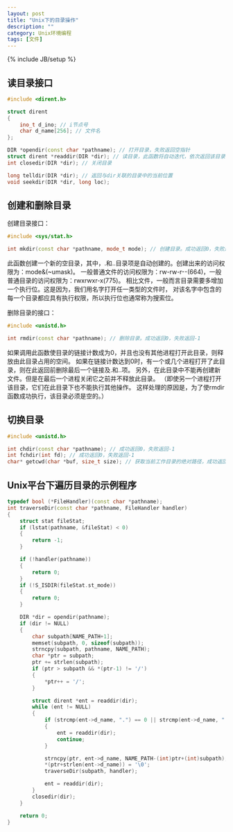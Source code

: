 ```yaml
---
layout: post
title: "Unix下的目录操作"
description: ""
category: Unix环境编程
tags: [文件]
---
```

{% include JB/setup %}

## 读目录接口

``` c++
#include <dirent.h>

struct dirent
{
	ino_t d_ino; // i节点号
	char d_name[256]; // 文件名
};

DIR *opendir(const char *pathname); // 打开目录，失败返回空指针
struct dirent *readdir(DIR *dir); // 读目录，此函数将自动迭代，依次返回该目录下的所有文件
int closedir(DIR *dir); // 关闭目录

long telldir(DIR *dir); // 返回与dir关联的目录中的当前位置
void seekdir(DIR *dir, long loc);
```

## 创建和删除目录

创建目录接口：

``` c++
#include <sys/stat.h>

int mkdir(const char *pathname, mode_t mode); // 创建目录。成功返回0，失败返回-1
```

此函数创建一个新的空目录，其中，.和..目录项是自动创建的。创建出来的访问权限为：mode&(~umask)。
一般普通文件的访问权限为：rw-rw-r--(664)，一般普通目录的访问权限为：rwxrwxr-x(775)。
相比文件，一般而言目录需要多增加一个执行位。这是因为，我们用名字打开任一类型的文件时，
对该名字中包含的每一个目录都应具有执行权限，所以执行位也通常称为搜索位。

删除目录的接口：

``` c++
#include <unistd.h>

int rmdir(const char *pathname); // 删除目录。成功返回0，失败返回-1
```

如果调用此函数使目录的链接计数成为0，并且也没有其他进程打开此目录，则释放由此目录占用的空间。
如果在链接计数达到0时，有一个或几个进程打开了此目录，则在此返回前删除最后一个链接及.和..项。
另外，在此目录中不能再创建新文件。但是在最后一个进程关闭它之前并不释放此目录。
（即使另一个进程打开该目录，它们在此目录下也不能执行其他操作。
这样处理的原因是，为了使rmdir函数成功执行，该目录必须是空的。）

## 切换目录

``` c++
#include <unistd.h>

int chdir(const char *pathname); // 成功返回0，失败返回-1
int fchdir(int fd); // 成功返回0，失败返回-1
char* getcwd(char *buf, size_t size); // 获取当前工作目录的绝对路径，成功返回buf，失败返回NULL
```

## Unix平台下遍历目录的示例程序

``` c++
typedef bool (*FileHandler)(const char *pathname);
int traverseDir(const char *pathname, FileHandler handler)
{
	struct stat fileStat;
	if (lstat(pathname, &fileStat) < 0)
	{
		return -1;
	}

	if (!handler(pathname))
	{
		return 0;
	}
	if (!S_ISDIR(fileStat.st_mode))
	{
		return 0;
	}

	DIR *dir = opendir(pathname);
	if (dir != NULL)
	{
		char subpath[NAME_PATH+1];
		memset(subpath, 0, sizeof(subpath));
		strncpy(subpath, pathname, NAME_PATH);
		char *ptr = subpath;
		ptr += strlen(subpath);
		if (ptr > subpath && *(ptr-1) != '/')
		{
			*ptr++ = '/';
		}

		struct dirent *ent = readdir(dir);
		while (ent != NULL)
		{
			if (strcmp(ent->d_name, ".") == 0 || strcmp(ent->d_name, "..") == 0)
			{
				ent = readdir(dir);
				continue;
			}

			strncpy(ptr, ent->d_name, NAME_PATH-(int)ptr+(int)subpath);
			*(ptr+strlen(ent->d_name)) = '\0';
			traverseDir(subpath, handler);

			ent = readdir(dir);
		}
		closedir(dir);
	}

	return 0;
}
```
